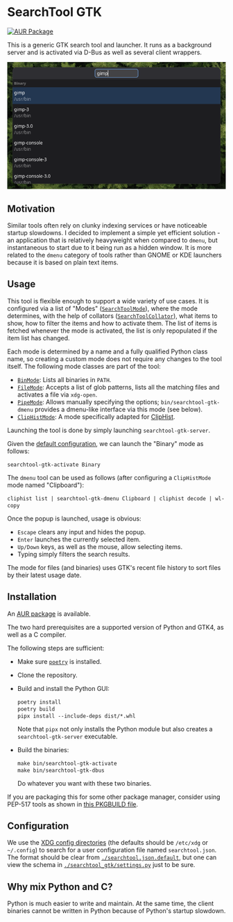 # SearchTool GTK

[![AUR Package](https://img.shields.io/aur/version/searchtool-gtk)](https://aur.archlinux.org/packages/searchtool-gtk)

This is a generic GTK search tool and launcher. It runs as a background server and is activated via D-Bus as well as several client wrappers.

![Screenshot](./screenshot.png)

## Motivation

Similar tools often rely on clunky indexing services or have noticeable startup slowdowns. I decided to implement a simple yet efficient solution - an application that is relatively heavyweight when compared to `dmenu`, but instantaneous to start due to it being run as a hidden window. It is more related to the `dmenu` category of tools rather than GNOME or KDE launchers because it is based on plain text items.

## Usage

This tool is flexible enough to support a wide variety of use cases. It is configured via a list of "Modes" ([`SearchToolMode`](./searchtool_gtk/modes/base.py)), where the mode determines, with the help of collators ([`SearchToolCollator`](./searchtool_gtk/collation/base.py)), what items to show, how to filter the items and how to activate them. The list of items is fetched whenever the mode is activated, the list is only repopulated if the item list has changed.

Each mode is determined by a name and a fully qualified Python class name, so creating a custom mode does not require any changes to the tool itself. The following mode classes are part of the tool:

* [`BinMode`](./searchtool_gtk/modes/bin.py): Lists all binaries in `PATH`.
* [`FileMode`](./searchtool_gtk/modes/file.py): Accepts a list of glob patterns, lists all the matching files and activates a file via `xdg-open`.
* [`PipeMode`](./searchtool_gtk/modes/pipe.py): Allows manually specifying the options; `bin/searchtool-gtk-dmenu` provides a dmenu-like interface via this mode (see below).
* [`ClipHistMode`](./searchtool_gtk/modes/cliphist.py): A mode specifically adapted for [ClipHist](https://github.com/sentriz/cliphist).

Launching the tool is done by simply launching `searchtool-gtk-server`.

Given the [default configuration]('./searchtool.json.default'), we can launch the "Binary" mode as follows:
```
searchtool-gtk-activate Binary
```

The `dmenu` tool can be used as follows (after configuring a `ClipHistMode` mode named "Clipboard"):
```
cliphist list | searchtool-gtk-dmenu Clipboard | cliphist decode | wl-copy
```

Once the popup is launched, usage is obvious:

* `Escape` clears any input and hides the popup.
* `Enter` launches the currently selected item.
* `Up/Down` keys, as well as the mouse, allow selecting items.
* Typing simply filters the search results.

The mode for files (and binaries) uses GTK's recent file history to sort files by their latest usage date.

## Installation

An [AUR package](https://aur.archlinux.org/packages/searchtool-gtk) is available.

The two hard prerequisites are a supported version of Python and GTK4, as well as a C compiler.

The following steps are sufficient:

* Make sure [`poetry`](https://python-poetry.org/) is installed.
* Clone the repository.

* Build and install the Python GUI:
    ```
    poetry install
    poetry build
    pipx install --include-deps dist/*.whl
    ```

    Note that `pipx` not only installs the Python module but also creates a `searchtool-gtk-server` executable.

* Build the binaries:
    ```
    make bin/searchtool-gtk-activate
    make bin/searchtool-gtk-dbus
    ```

    Do whatever you want with these two binaries.

If you are packaging this for some other package manager, consider using PEP-517 tools as shown in [this PKGBUILD file](https://aur.archlinux.org/cgit/aur.git/tree/PKGBUILD?h=searchtool-gtk).

## Configuration

We use the [XDG config directories](https://specifications.freedesktop.org/basedir-spec/basedir-spec-latest.html) (the defaults should be `/etc/xdg` or `~/.config`) to search for a user configuration file named `searchtool.json`. The format should be clear from [`./searchtool.json.default`](./searchtool.json.default), but one can view the schema in [`./searchtool_gtk/settings.py`](./searchtool_gtk/settings.py) just to be sure.

## Why mix Python and C?

Python is much easier to write and maintain. At the same time, the client binaries cannot be written in Python because of Python's startup slowdown.
